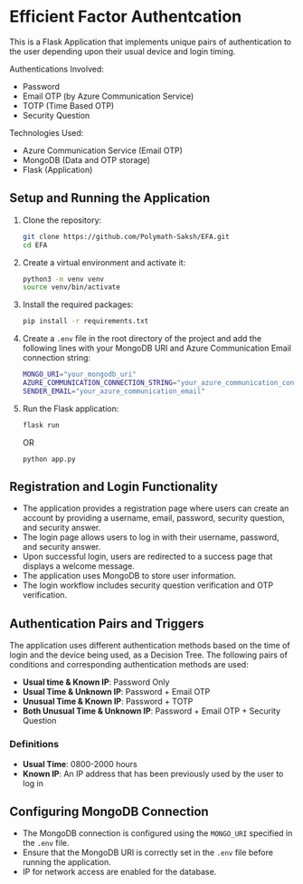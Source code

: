 # Efficient Factor Authentcation

This is a Flask Application that implements unique pairs of authentication to the user depending upon their usual device and login timing.

Authentications Involved:
- Password
- Email OTP (by Azure Communication Service)
- TOTP (Time Based OTP)
- Security Question

Technologies Used:
- Azure Communication Service (Email OTP)
- MongoDB (Data and OTP storage)
- Flask (Application)

## Setup and Running the Application

1. Clone the repository:
    ```bash
    git clone https://github.com/Polymath-Saksh/EFA.git
    cd EFA
    ```

2. Create a virtual environment and activate it:
    ```bash
    python3 -m venv venv
    source venv/bin/activate
    ```

3. Install the required packages:
    ```bash
    pip install -r requirements.txt
    ```

4. Create a `.env` file in the root directory of the project and add the following lines with your MongoDB URI and Azure Communication Email connection string:
    ```bash
    MONGO_URI="your_mongodb_uri"
    AZURE_COMMUNICATION_CONNECTION_STRING="your_azure_communication_connection_string"
    SENDER_EMAIL="your_azure_communication_email"
    ```

5. Run the Flask application:
    ```bash
    flask run
    ```
    OR
    ```bach
    python app.py
    ```

## Registration and Login Functionality

- The application provides a registration page where users can create an account by providing a username, email, password, security question, and security answer.
- The login page allows users to log in with their username, password, and security answer.
- Upon successful login, users are redirected to a success page that displays a welcome message.
- The application uses MongoDB to store user information.
- The login workflow includes security question verification and OTP verification.

## Authentication Pairs and Triggers

The application uses different authentication methods based on the time of login and the device being used, as a Decision Tree. The following pairs of conditions and corresponding authentication methods are used:

- **Usual time & Known IP**: Password Only
- **Usual Time & Unknown IP**: Password + Email OTP
- **Unusual Time & Known IP**: Password + TOTP
- **Both Unusual Time & Unknown IP**: Password + Email OTP + Security Question

### Definitions

- **Usual Time**: 0800-2000 hours
- **Known IP**: An IP address that has been previously used by the user to log in

## Configuring MongoDB Connection

- The MongoDB connection is configured using the `MONGO_URI` specified in the `.env` file.
- Ensure that the MongoDB URI is correctly set in the `.env` file before running the application.
- IP for network access are enabled for the database.

